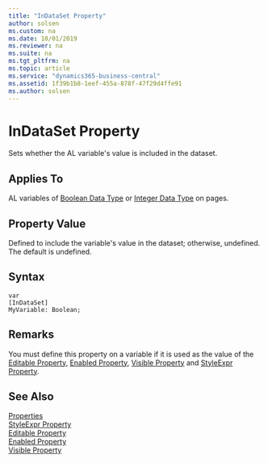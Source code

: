 ```yaml
---
title: "InDataSet Property"
author: solsen
ms.custom: na
ms.date: 10/01/2019
ms.reviewer: na
ms.suite: na
ms.tgt_pltfrm: na
ms.topic: article
ms.service: "dynamics365-business-central"
ms.assetid: 1f39b1b8-1eef-455a-878f-47f29d4ffe91
ms.author: solsen
---
```


 

# InDataSet Property
Sets whether the AL variable's value is included in the dataset.  

## Applies To  
 AL variables of [Boolean Data Type](../datatypes/devenv-boolean-data-type.md) or [Integer Data Type](../datatypes/devenv-integer-data-type.md) on pages.  

## Property Value  
Defined to include the variable's value in the dataset; otherwise, undefined. The default is undefined.  

## Syntax
```
var
[InDataSet]
MyVariable: Boolean;
```


## Remarks  
 You must define this property on a variable if it is used as the value of the [Editable Property](devenv-styleexpr-property.md), [Enabled Property](devenv-styleexpr-property.md), [Visible Property](devenv-styleexpr-property.md) and [StyleExpr Property](devenv-styleexpr-property.md).  

## See Also  
<!--
 [How to: Style Field Text on a Page](How-to--Style-Field-Text-on-a-Page.md)
-->
[Properties](devenv-properties.md)  
[StyleExpr Property](devenv-styleexpr-property.md)   
[Editable Property](devenv-styleexpr-property.md)  
[Enabled Property](devenv-styleexpr-property.md)  
[Visible Property](devenv-styleexpr-property.md)
